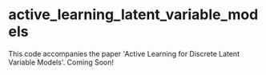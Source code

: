 # active_learning_latent_variable_models
This code accompanies the paper 'Active Learning for Discrete Latent Variable Models'. Coming Soon!
